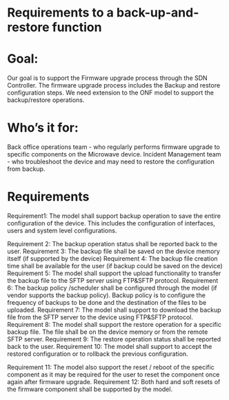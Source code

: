 # Requirements to a back-up-and-restore function

# Goal:

Our goal is to support the Firmware upgrade process through the SDN Controller. The firmware upgrade process includes the Backup and restore configuration steps. We need extension to the ONF model to support the backup/restore operations. 


# Who’s it for: 

Back office operations team  - who regularly performs firmware upgrade to specific components on the Microwave device. 
Incident Management team - who troubleshoot the device and may need to restore the configuration from backup. 


# Requirements

Requirement1: The model shall support backup operation to save the entire configuration of the device. This includes the configuration of interfaces, users and system level configurations. 

Requirement 2: The backup operation status shall be reported back to the user.
Requirement 3: The backup file shall be saved on the device memory itself (if supported by the device)
Requirement 4: The backup file creation time shall be available for the user (if backup could be saved on the device)
Requirement 5: The model shall support the upload functionality to transfer the backup file to the SFTP server using FTP&SFTP protocol. 
Requirement 6: The backup policy /scheduler shall be configured through the model (if vendor supports the backup policy). Backup policy is to configure the frequency of backups to be done and the destination of the files to be uploaded. 
Requirement 7: The model shall support to download the backup file from the SFTP server to the device using FTP&SFTP protocol. 
Requirement 8: The model shall support the restore operation for a specific backup file. The file shall be on the device memory or from the remote SFTP server. 
Requirement 9: The restore operation status shall be reported back to the user.
Requirement 10: The model shall support to accept the restored configuration or to rollback the previous configuration. 

Requirement 11: The model also support the reset / reboot of the specific component as it may be required for the user to reset the component once again after firmware upgrade. 
Requirement 12: Both hard and soft resets of the firmware component shall be supported by the model.
